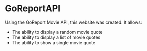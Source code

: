 # GoReportAPI

Using the GoReport Movie API, this website was created. It allows:

* The ability to display a random movie quote
* The ability to display a list of movie quotes
* The ability to show a single movie quote
